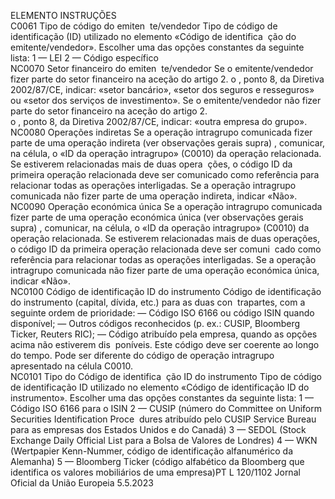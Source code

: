  
ELEMENTO  INSTRUÇÕES  
C0061  Tipo de código do emiten ­
te/vendedor  Tipo de código de identificação (ID) utilizado no elemento «Código de identifica ­
ção do emitente/vendedor». Escolher uma das opções constantes da seguinte lista: 
1 — LEI 
2 — Código específico  
NC0070  Setor financeiro do emiten ­
te/vendedor  Se o emitente/vendedor fizer parte do setor financeiro na aceção do artigo 2.  o , 
ponto 8, da Diretiva 2002/87/CE, indicar: «setor bancário», «setor dos seguros e 
resseguros» ou «setor dos serviços de investimento». 
Se o emitente/vendedor não fizer parte do setor financeiro na aceção do artigo 2.  
o , ponto 8, da Diretiva 2002/87/CE, indicar: «outra empresa do grupo».  
NC0080  Operações indiretas  Se a operação intragrupo comunicada fizer parte de uma operação indireta (ver 
observações gerais  supra) , comunicar, na célula, o «ID da operação intragrupo» 
(C0010) da operação relacionada. Se estiverem relacionadas mais de duas opera ­
ções, o código ID da primeira operação relacionada deve ser comunicado como 
referência para relacionar todas as operações interligadas. 
Se a operação intragrupo comunicada não fizer parte de uma operação indireta, 
indicar «Não».  
NC0090  Operação económica única  Se a operação intragrupo comunicada fizer parte de uma operação económica 
única (ver observações gerais  supra) , comunicar, na célula, o «ID da operação 
intragrupo» (C0010) da operação relacionada. Se estiverem relacionadas mais de 
duas operações, o código ID da primeira operação relacionada deve ser comuni ­
cado como referência para relacionar todas as operações interligadas. 
Se a operação intragrupo comunicada não fizer parte de uma operação económica 
única, indicar «Não».  
NC0100  Código de identificação ID do 
instrumento  Código de identificação do instrumento (capital, dívida, etc.) para as duas con ­
trapartes, com a seguinte ordem de prioridade: 
— Código ISO 6166 ou código ISIN quando disponível; 
— Outros códigos reconhecidos (p. ex.: CUSIP, Bloomberg Ticker, Reuters RIC); 
— Código atribuído pela empresa, quando as opções acima não estiverem dis ­
poníveis. Este código deve ser coerente ao longo do tempo. 
Pode ser diferente do código de operação intragrupo apresentado na célula 
C0010.  
NC0101  Tipo do Código de identifica ­
ção ID do instrumento  Tipo de código de identificação ID utilizado no elemento «Código de identificação 
ID do instrumento». Escolher uma das opções constantes da seguinte lista: 
1 — Código ISO 6166 para o ISIN 
2 — CUSIP (número do Committee on Uniform Securities Identification Proce ­
dures atribuído pelo CUSIP Service Bureau para as empresas dos Estados Unidos e 
do Canadá) 
3 — SEDOL (Stock Exchange Daily Official List para a Bolsa de Valores de 
Londres) 
4 — WKN (Wertpapier Kenn-Nummer, código de identificação alfanumérico da 
Alemanha) 
5 — Bloomberg Ticker (código alfabético da Bloomberg que identifica os valores 
mobiliários de uma empresa)PT  L 120/1102 Jornal Oficial da União Europeia 5.5.2023